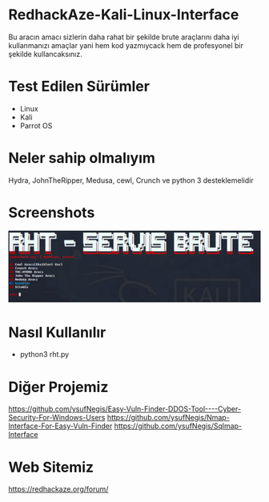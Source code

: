 # RedhackAze-Kali-Linux-Interface
Bu aracın amacı sizlerin daha rahat bir şekilde brute araçlarını daha iyi kullanmanızı amaçlar yani hem kod yazmıycack hem de profesyonel bir şekilde kullancaksınız.
# Test Edilen Sürümler
- Linux
- Kali
- Parrot OS
# Neler sahip olmalıyım
Hydra, JohnTheRipper, Medusa, cewl, Crunch ve python 3 desteklemelidir
# Screenshots
![Screenshot](https://github.com/ysufNegis/RHT-ServiceBruteForce/blob/main/Ekran%20g%C3%B6r%C3%BCnt%C3%BCs%C3%BC_2021-03-09_23-02-22.png)
# Nasıl Kullanılır
- python3 rht.py
# Diğer Projemiz
https://github.com/ysufNegis/Easy-Vuln-Finder-DDOS-Tool----Cyber-Security-For-Windows-Users
https://github.com/ysufNegis/Nmap-Interface-For-Easy-Vuln-Finder
https://github.com/ysufNegis/Sqlmap-Interface

# Web Sitemiz
https://redhackaze.org/forum/
    
